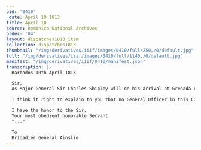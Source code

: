 ```yaml
---
pid: '0410'
_date: April 10 1813
title: April 10
source: Dominica National Archives
order: '04'
layout: dispatches1813_item
collection: dispatches1813
thumbnail: "/img/derivatives/iiif/images/0410/full/250,/0/default.jpg"
full: "/img/derivatives/iiif/images/0410/full/1140,/0/default.jpg"
manifest: "/img/derivatives/iiif/0410/manifest.json"
transcription: |-
  Barbados 10th April 1813

  Sir,
  As Major General Sir Charles Shipley will on his arrival at Grenada relieve you in the Military Comand, I have communicated with him your recent affiliations to me with my decisions that I may not embarra_s you with new matter on your Departure.

  I think it right to explain to you that no General Officer in this Command, lodged by the public, either in a Military or Civil capacity, is entitled to draw lodging money, which is only if used to "..." an actual "..."

  I have the honor to the Sir,
  Your most obedient honorable Servant
  "..."

  To
  Brigadier General Ainslie
---
```

